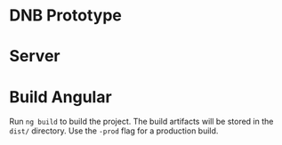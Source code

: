# DNB Prototype

# Server


# Build Angular 

Run `ng build` to build the project. The build artifacts will be stored in the `dist/` directory. Use the `-prod` flag for a production build.
